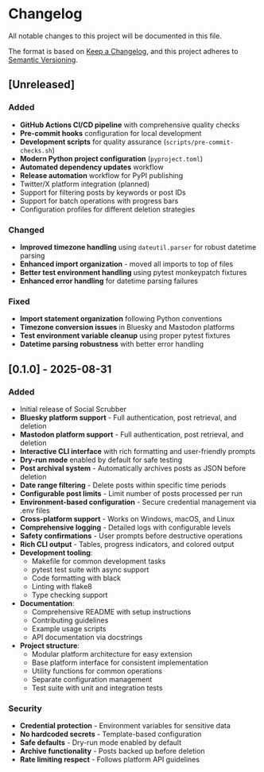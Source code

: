 # Changelog

All notable changes to this project will be documented in this file.

The format is based on [Keep a Changelog](https://keepachangelog.com/en/1.0.0/),
and this project adheres to [Semantic Versioning](https://semver.org/spec/v2.0.0.html).

## [Unreleased]

### Added
- **GitHub Actions CI/CD pipeline** with comprehensive quality checks
- **Pre-commit hooks** configuration for local development  
- **Development scripts** for quality assurance (`scripts/pre-commit-checks.sh`)
- **Modern Python project configuration** (`pyproject.toml`)
- **Automated dependency updates** workflow
- **Release automation** workflow for PyPI publishing
- Twitter/X platform integration (planned)
- Support for filtering posts by keywords or post IDs
- Support for batch operations with progress bars
- Configuration profiles for different deletion strategies

### Changed
- **Improved timezone handling** using `dateutil.parser` for robust datetime parsing
- **Enhanced import organization** - moved all imports to top of files
- **Better test environment handling** using pytest monkeypatch fixtures
- **Enhanced error handling** for datetime parsing failures

### Fixed
- **Import statement organization** following Python conventions
- **Timezone conversion issues** in Bluesky and Mastodon platforms
- **Test environment variable cleanup** using proper pytest fixtures
- **Datetime parsing robustness** with better error handling

## [0.1.0] - 2025-08-31

### Added
- Initial release of Social Scrubber
- **Bluesky platform support** - Full authentication, post retrieval, and deletion
- **Mastodon platform support** - Full authentication, post retrieval, and deletion
- **Interactive CLI interface** with rich formatting and user-friendly prompts
- **Dry-run mode** enabled by default for safe testing
- **Post archival system** - Automatically archives posts as JSON before deletion
- **Date range filtering** - Delete posts within specific time periods
- **Configurable post limits** - Limit number of posts processed per run
- **Environment-based configuration** - Secure credential management via .env files
- **Cross-platform support** - Works on Windows, macOS, and Linux
- **Comprehensive logging** - Detailed logs with configurable levels
- **Safety confirmations** - User prompts before destructive operations
- **Rich CLI output** - Tables, progress indicators, and colored output
- **Development tooling**:
  - Makefile for common development tasks
  - pytest test suite with async support
  - Code formatting with black
  - Linting with flake8
  - Type checking support
- **Documentation**:
  - Comprehensive README with setup instructions
  - Contributing guidelines
  - Example usage scripts
  - API documentation via docstrings
- **Project structure**:
  - Modular platform architecture for easy extension
  - Base platform interface for consistent implementation
  - Utility functions for common operations
  - Separate configuration management
  - Test suite with unit and integration tests

### Security
- **Credential protection** - Environment variables for sensitive data
- **No hardcoded secrets** - Template-based configuration
- **Safe defaults** - Dry-run mode enabled by default
- **Archive functionality** - Posts backed up before deletion
- **Rate limiting respect** - Follows platform API guidelines
